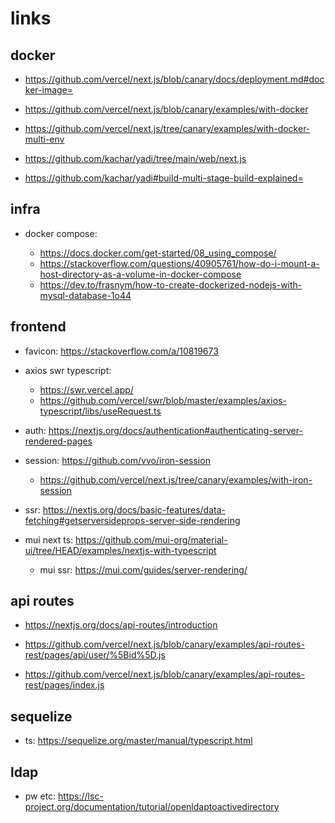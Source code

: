 # links

## docker

- https://github.com/vercel/next.js/blob/canary/docs/deployment.md#docker-image=
- https://github.com/vercel/next.js/blob/canary/examples/with-docker
- https://github.com/vercel/next.js/tree/canary/examples/with-docker-multi-env

- https://github.com/kachar/yadi/tree/main/web/next.js
- https://github.com/kachar/yadi#build-multi-stage-build-explained=

## infra

- docker compose:

  - https://docs.docker.com/get-started/08_using_compose/
  - https://stackoverflow.com/questions/40905761/how-do-i-mount-a-host-directory-as-a-volume-in-docker-compose
  - https://dev.to/frasnym/how-to-create-dockerized-nodejs-with-mysql-database-1o44

## frontend

- favicon: https://stackoverflow.com/a/10819673

- axios swr typescript:

  - https://swr.vercel.app/
  - https://github.com/vercel/swr/blob/master/examples/axios-typescript/libs/useRequest.ts

- auth: https://nextjs.org/docs/authentication#authenticating-server-rendered-pages

- session: https://github.com/vvo/iron-session

  - https://github.com/vercel/next.js/tree/canary/examples/with-iron-session

- ssr: https://nextjs.org/docs/basic-features/data-fetching#getserversideprops-server-side-rendering

- mui next ts: https://github.com/mui-org/material-ui/tree/HEAD/examples/nextjs-with-typescript
  - mui ssr: https://mui.com/guides/server-rendering/

## api routes

- https://nextjs.org/docs/api-routes/introduction

- https://github.com/vercel/next.js/blob/canary/examples/api-routes-rest/pages/api/user/%5Bid%5D.js

- https://github.com/vercel/next.js/blob/canary/examples/api-routes-rest/pages/index.js

## sequelize

- ts: https://sequelize.org/master/manual/typescript.html

## ldap

- pw etc: https://lsc-project.org/documentation/tutorial/openldaptoactivedirectory
